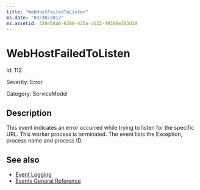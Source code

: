 ```yaml
---
title: "WebHostFailedToListen"
ms.date: "03/30/2017"
ms.assetid: 328468a6-6388-425a-a122-49306e303d19
---
```

# WebHostFailedToListen

Id: 112  
  
 Severity: Error  
  
 Category: ServiceModel  
  
## Description  

 This event indicates an error occurred while trying to listen for the specific URL. This worker process is terminated. The event lists the Exception, process name and process ID.  
  
## See also

- [Event Logging](index.md)
- [Events General Reference](events-general-reference.md)
